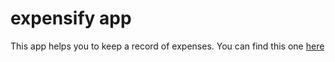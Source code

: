 # expensify app

This app helps you to keep a record of expenses. You can find this one [here](https://react-family-expensify.herokuapp.com/)